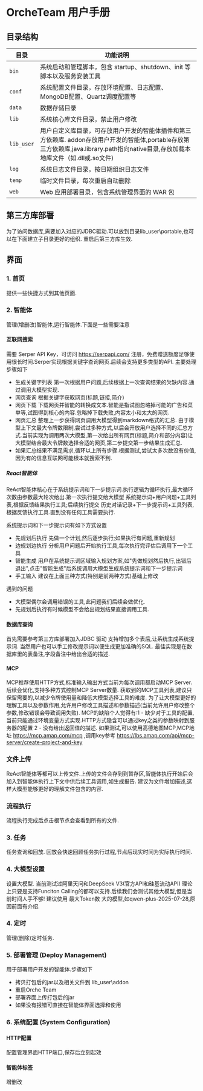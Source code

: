 # OrcheTeam 用户手册


## 目录结构


| 目录 | 功能说明 |
|------|----------|
| `bin` | 系统启动和管理脚本，包含 startup、shutdown、init 等脚本以及服务安装工具 |
| `conf` | 系统配置文件目录，存放环境配置、日志配置、MongoDB配置、Quartz调度配置等 |
| `data` | 数据存储目录 |
| `lib` | 系统核心库文件目录，禁止用户修改 |
| `lib_user` | 用户自定义库目录，可存放用户开发的智能体插件和第三方依赖库. addon存放用户开发的智能体,portable存放第三方依赖库,java.library.path指向native目录,存放加载本地库文件（如.dll或.so文件) |
| `log` | 系统日志文件目录，按日期组织日志文件 |
| `temp` | 临时文件目录，每次重启自动删除 |
| `web` | Web 应用部署目录，包含系统管理界面的 WAR 包 |

## 第三方库部署

为了访问数据库,需要加入对应的JDBC驱动.可以放到目录lib_user\portable,也可以在下面建立子目录更好的组织.
重启后第三方库生效.

## 界面

### 1. 首页 

提供一些快捷方式到其他页面.

### 2. 智能体

管理(增删改)智能体,运行智能体.下面是一些需要注意

#### **互联网搜索**
需要 Serper API Key，可访问 https://serpapi.com/ 注册，免费赠送额度足够使用很长时间.Serper实现根据关键字查询网页.后续会支持更多类型的API.
主要处理步骤如下
- 生成关键字列表   第一次根据用户问题,后续根据上一次查询结果的欠缺内容.通过调用大模型实现.
- 网页查询        根据关键字获取网页(标题,链接,简介)
- 网页下载        下载网页并智能的转换成文本.智能是指试图忽略掉可能的广告和菜单等,试图得到核心的内容.忽略掉下载失败,内容太小和太大的网页.
- 网页汇总        整理上一步获得网页调用大模型得到markdown格式的汇总. 由于模型上下文最大令牌数限制,尝试过多种方式,以后会开放用户选择不同的汇总方式.当前实现为调用两次大模型,第一次给出所有网页(标题,简介和部分内容)让大模型结合最大令牌数选择合适的网页,第二步提交第一步结果生成汇总.
- 如果汇总结果不满足需求,循环以上所有步骤.根据测试,尝试太多次数没有价值,因为有的信息互联网可能根本就搜索不到.

##### **React智能体**
ReAct智能体核心在于系统提示词和下一步提示词.执行逻辑为循环执行,最大循环次数由参数最大轮次给出.第一次执行提交给大模型 系统提示词+用户问题+工具列表,根据反馈结果执行工具;后续执行提交 历史对话记录+下一步提示词+工具列表,根据反馈执行工具.直到没有任何工具需要执行.

系统提示词和下一步提示词有如下方式设置
 - 先规划后执行 先做一个计划,然后逐步执行;如果执行有问题,重新规划
 - 边规划边执行 分析用户问题后开始执行工具,每次执行完评估后调用下一个工具
 - 智能生成     用户在系统提示词区域输入规划方案,如"先做规划然后执行,出错后退出",点击"智能生成"后系统调用大模型生成系统提示词和下一步提示词
 - 手工输入    建议在上面三种方式(特别是前两种方式)基础上修改

遇到的问题

 - 大模型偶尔会调用错误的工具,此问题我们后续会做优化.
 - 先规划后执行有时候模型不会给出规划结果直接调用工具.

 #### 数据库查询
首先需要参考第三方库部署加入JDBC 驱动
支持增加多个表后,让系统生成系统提示词.
当然用户也可以手工修改提示词以便生成更加准确的SQL.
最佳实现是在数据库里的表备注,字段备注中给出合适的描述.

#### MCP
MCP推荐使用HTTP方式,标准输入输出方式当前为每次调用都启动MCP Server.后续会优化,支持多种方式控制MCP Server数量.
获取到的MCP工具列表,建议只保留需要的,以减少令牌使用量和降低大模型选择工具的难度.
为了让大模型更好的理解工具以及参数作用,允许用户修改工具描述和参数描述(当前允许用户修改整个参数,修改错误会导致调用失败).
MCP的缺陷个人觉得有:1 - 缺少对于工具的配置,当前只能通过环境变量方式实现.HTTP方式隐含可以通过key之类的参数映射到服务器的配置 2 - 没有给出返回值的描述.
如果测试,可以使用高德地图MCP,MCP地址 https://mcp.amap.com/mcp ,调用key参考  https://lbs.amap.com/api/mcp-server/create-project-and-key

### 文件上传
ReAct智能体等都可以上传文件.上传的文件会存到到暂存区,智能体执行开始后会加入到智能体执行上下文中供后续工具调用,如生成报告.
建议为文件增加描述,这样大模型能够更好的理解文件包含的内容.

### 流程执行
流程执行完成后点击根节点会查看到所有的文件.

### 3. 任务
任务查询和回放.
回放会快速回顾任务执行过程,节点后现实时间为实际执行时间.

### 4. 大模型设置
设置大模型.
当前测试过阿里天问和DeepSeek V3(官方API和硅基流动API)
理论上只要是支持Funciton Calling的都可以支持.后续我们会测试其他大模型,但是当前时间人手不够!
建议使用 最大Token数 大的模型,如qwen-plus-2025-07-28,原因前面有介绍.

### 4. 定时 
管理(删除)定时任务.

### 5. 部署管理 (Deploy Management)
用于部署用户开发的智能体.步骤如下
 - 拷贝打包后的jar以及相关文件到 lib_user\addon
 - 重启Orche Team
 - 部署界面上传打包后的jar
 - 如果没有报错可直接在智能体界面选择和使用


### 6. 系统配置 (System Configuration)

#### HTTP配置
配置管理界面HTTP端口,保存后立刻起效
#### 智能体标签
增删改


